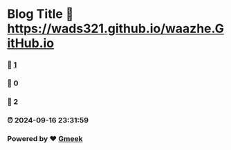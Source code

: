 # Blog Title :link: https://wads321.github.io/waazhe.GitHub.io 
### :page_facing_up: [1](https://wads321.github.io/waazhe.GitHub.io/tag.html) 
### :speech_balloon: 0 
### :hibiscus: 2 
### :alarm_clock: 2024-09-16 23:31:59 
### Powered by :heart: [Gmeek](https://github.com/Meekdai/Gmeek)

